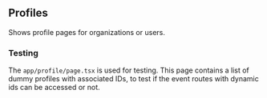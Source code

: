## Profiles

Shows profile pages for organizations or users.

### Testing

The `app/profile/page.tsx` is used for testing. This page contains a list of dummy profiles with associated IDs, to test if the event routes with dynamic ids can be accessed or not.
